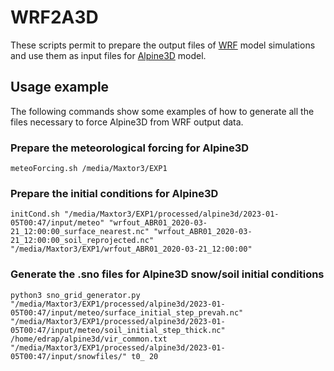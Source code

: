 # WRF2A3D

These scripts permit to prepare the output files of [WRF](https://www.mmm.ucar.edu/models/wrf) model simulations and use them as input files for [Alpine3D](https://www.slf.ch/en/services-and-products/alpine-3d.html) model.

## Usage example

The following commands show some examples of how to generate all the files necessary to force Alpine3D from WRF output data.

### Prepare the meteorological forcing for Alpine3D
```console
meteoForcing.sh /media/Maxtor3/EXP1
```

### Prepare the initial conditions for Alpine3D
```console
initCond.sh "/media/Maxtor3/EXP1/processed/alpine3d/2023-01-05T00:47/input/meteo" "wrfout_ABR01_2020-03-21_12:00:00_surface_nearest.nc" "wrfout_ABR01_2020-03-21_12:00:00_soil_reprojected.nc" "/media/Maxtor3/EXP1/wrfout_ABR01_2020-03-21_12:00:00"
```

### Generate the .sno files for Alpine3D snow/soil initial conditions
```console
python3 sno_grid_generator.py "/media/Maxtor3/EXP1/processed/alpine3d/2023-01-05T00:47/input/meteo/surface_initial_step_prevah.nc" "/media/Maxtor3/EXP1/processed/alpine3d/2023-01-05T00:47/input/meteo/soil_initial_step_thick.nc" /home/edrap/alpine3d/vir_common.txt "/media/Maxtor3/EXP1/processed/alpine3d/2023-01-05T00:47/input/snowfiles/" t0_ 20
```

